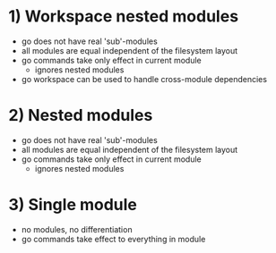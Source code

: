 # 1) Workspace nested modules
- go does not have real 'sub'-modules
- all modules are equal independent of the filesystem layout
- go commands take only effect in current module
  - ignores nested modules
- go workspace can be used to handle cross-module dependencies

# 2) Nested modules
- go does not have real 'sub'-modules
- all modules are equal independent of the filesystem layout
- go commands take only effect in current module
    - ignores nested modules

# 3) Single module
- no modules, no differentiation
- go commands take effect to everything in module